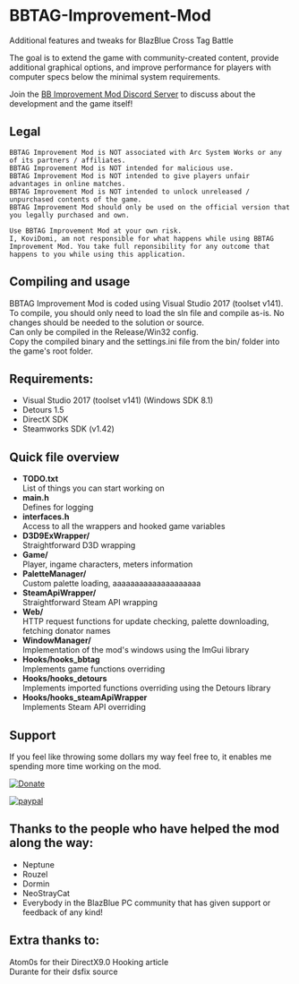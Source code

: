 # BBTAG-Improvement-Mod
Additional features and tweaks for BlazBlue Cross Tag Battle

The goal is to extend the game with community-created content, provide additional graphical options, and improve performance for players with computer specs below the minimal system requirements.

Join the [BB Improvement Mod Discord Server](http://discord.gg/29kExTj) to discuss about the development and the game itself!

## Legal
```
BBTAG Improvement Mod is NOT associated with Arc System Works or any of its partners / affiliates.
BBTAG Improvement Mod is NOT intended for malicious use.
BBTAG Improvement Mod is NOT intended to give players unfair advantages in online matches.
BBTAG Improvement Mod is NOT intended to unlock unreleased / unpurchased contents of the game.
BBTAG Improvement Mod should only be used on the official version that you legally purchased and own.

Use BBTAG Improvement Mod at your own risk. 
I, KoviDomi, am not responsible for what happens while using BBTAG Improvement Mod. You take full reponsibility for any outcome that happens to you while using this application.
```

## Compiling and usage
BBTAG Improvement Mod is coded using Visual Studio 2017 (toolset v141). <br>
To compile, you should only need to load the sln file and compile as-is. No changes should be needed to the solution or source.<br>
Can only be compiled in the Release/Win32 config.<br>
Copy the compiled binary and the settings.ini file from the bin/ folder into the game's root folder.

## Requirements:
- Visual Studio 2017 (toolset v141) (Windows SDK 8.1)
- Detours 1.5
- DirectX SDK
- Steamworks SDK (v1.42)

## Quick file overview
- **TODO.txt** <br>
List of things you can start working on
- **main.h** <br>
Defines for logging
- **interfaces.h** <br>
Access to all the wrappers and hooked game variables
- **D3D9ExWrapper/** <br>
Straightforward D3D wrapping
- **Game/** <br>
Player, ingame characters, meters information
- **PaletteManager/** <br>
Custom palette loading, aaaaaaaaaaaaaaaaaaaa
- **SteamApiWrapper/** <br>
Straightforward Steam API wrapping
- **Web/** <br>
HTTP request functions for update checking, palette downloading, fetching donator names
- **WindowManager/** <br>
Implementation of the mod's windows using the ImGui library
- **Hooks/hooks_bbtag** <br>
Implements game functions overriding
- **Hooks/hooks_detours** <br>
Implements imported functions overriding using the Detours library
- **Hooks/hooks_steamApiWrapper** <br>
Implements Steam API overriding


## Support
If you feel like throwing some dollars my way feel free to, it enables me spending more time working on the mod.

[![Donate](https://img.shields.io/badge/Donate-PayPal-green.svg)](https://www.paypal.com/cgi-bin/webscr?cmd=_s-xclick&hosted_button_id=C8EDR78DJ8PU2)

[![paypal](https://www.paypalobjects.com/en_US/i/btn/btn_donateCC_LG.gif)](https://www.paypal.com/cgi-bin/webscr?cmd=_s-xclick&hosted_button_id=C8EDR78DJ8PU2)

## Thanks to the people who have helped the mod along the way:
* Neptune
* Rouzel
* Dormin
* NeoStrayCat
* Everybody in the BlazBlue PC community that has given support or feedback of any kind!

## Extra thanks to:
Atom0s for their DirectX9.0 Hooking article<br>
Durante for their dsfix source
